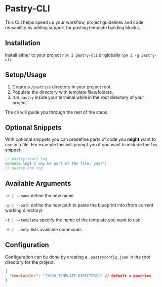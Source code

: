 # Pastry-CLI

This CLI helps speed up your workflow, project guidelines and code reusability by adding support for pasting template building blocks.

## Installation

Install either to your project `npm i pastry-cli` or globally `npm i -g pastry-cli`

## Setup/Usage

1. Create a `/pastries` directory in your project root.
2. Populate the directory with template files/folders.
3. run `pastry` inside your terminal while in the root directory of your project.

The cli will guide you through the rest of the steps.

## Optional Snippets

With optional snippets you can predefine parts of code you **might** want to use in a file.
For example this will prompt you if you want to include the `log` snippet:

```javascript
// pastry-start log
console.log('I may be part of the file, yay!')
// pastry-end log
```

## Available Arguments

`-n | --name` define the new name

`-p | --path` define the new path to paste the blueprint into (from current working directory)

`-t | --template` specify the name of the template you want to use

`-h | --help` lists available commands

## Configuration

Configuration can be done by creating a `.pastryconfig.json` in the root directory for the project.

```json
{
  "templateDir": "{YOUR_TEMPLATE_DIRECTORY}" // default = pastries
}
```
